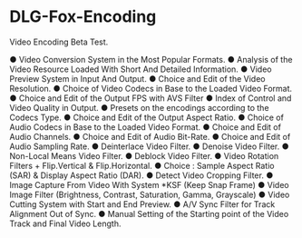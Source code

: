 # DLG-Fox-Encoding

Video Encoding Beta Test.

● Video Conversion System in the Most Popular Formats.
● Analysis of the Video Resource Loaded With Short And Detailed Information.
● Video Preview System in Input And Output.
● Choice and Edit of the Video Resolution.
● Choice of Video Codecs in Base to the Loaded Video Format.
● Choice and Edit of the Output FPS with AVS Filter
● Index of Control and Video Quality in Output.
● Presets on the encodings according to the Codecs Type.
● Choice and Edit of the Output Aspect Ratio.
● Choice of Audio Codecs in Base to the Loaded Video Format.
● Choice and Edit of Audio Channels.
● Choice and Edit of Audio Bit-Rate.
● Choice and Edit of Audio Sampling Rate.
● Deinterlace Video Filter.
● Denoise Video Filter.
● Non-Local Means Video Filter.
● Deblock Video Filter.
● Video Rotation Filters + Flip.Vertical & Flip.Horizontal.
● Choice : Sample Aspect Ratio (SAR) & Display Aspect Ratio (DAR).
● Detect Video Cropping Filter.
● Image Capture From Video With System *KSF (Keep Snap Frame)
● Video Image Filter (Brightness, Contrast, Saturation, Gamma, Grayscale)
● Video Cutting System with Start and End Preview.
● A/V Sync Filter for Track Alignment Out of Sync.
● Manual Setting of the Starting point of the Video Track and Final Video Length.
